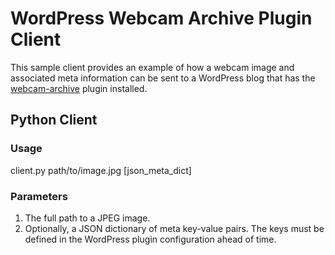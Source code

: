 # WordPress Webcam Archive Plugin Client #

This sample client provides an example of how a webcam image and associated meta information can be sent to a WordPress blog that has the [webcam-archive][1] plugin installed.

## Python Client ##

### Usage ###

client.py path/to/image.jpg [json_meta_dict]

### Parameters ###

 1. The full path to a JPEG image.
 1. Optionally, a JSON dictionary of meta key-value pairs. The keys must be defined in the WordPress plugin configuration ahead of time.


  [1]: https://github.com/davemasse/webcam-archive